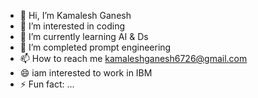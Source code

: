 - 👋 Hi, I’m Kamalesh Ganesh
- 👀 I’m interested in coding 
- 🌱 I’m currently learning AI & Ds
- 💞️ I’m completed prompt engineering 
- 📫 How to reach me kamaleshganesh6726@gmail.com
- 😄 iam interested to work in IBM
- ⚡ Fun fact: ...

<!---
Kamalesh6726/Kamalesh6726 is a ✨ special ✨ repository because its `README.md` (this file) appears on your GitHub profile.
You can click the Preview link to take a look at your changes.
--->

